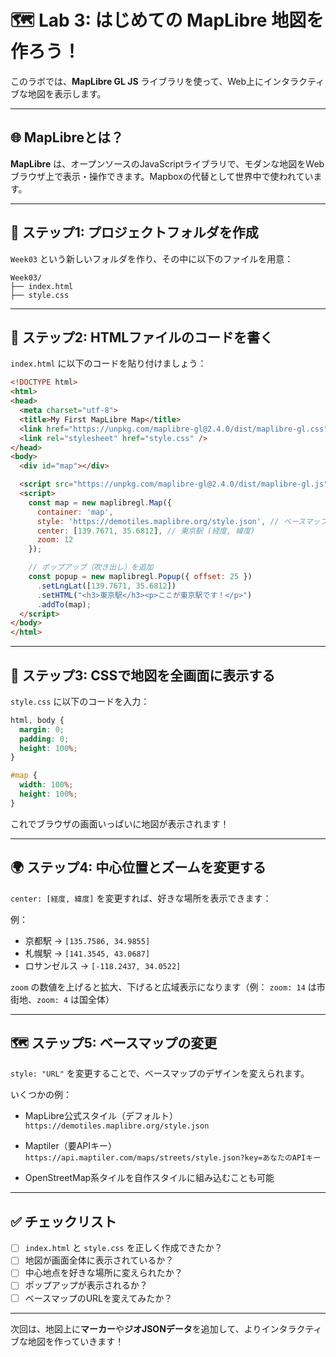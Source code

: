 # 🗺️ Lab 3: はじめての MapLibre 地図を作ろう！

このラボでは、**MapLibre GL JS** ライブラリを使って、Web上にインタラクティブな地図を表示します。

---

## 🌐 MapLibreとは？

**MapLibre** は、オープンソースのJavaScriptライブラリで、モダンな地図をWebブラウザ上で表示・操作できます。Mapboxの代替として世界中で使われています。

---

## 📁 ステップ1: プロジェクトフォルダを作成

`Week03` という新しいフォルダを作り、その中に以下のファイルを用意：

```
Week03/
├── index.html
├── style.css
```

---

## 📝 ステップ2: HTMLファイルのコードを書く

`index.html` に以下のコードを貼り付けましょう：

```html
<!DOCTYPE html>
<html>
<head>
  <meta charset="utf-8">
  <title>My First MapLibre Map</title>
  <link href="https://unpkg.com/maplibre-gl@2.4.0/dist/maplibre-gl.css" rel="stylesheet" />
  <link rel="stylesheet" href="style.css" />
</head>
<body>
  <div id="map"></div>

  <script src="https://unpkg.com/maplibre-gl@2.4.0/dist/maplibre-gl.js"></script>
  <script>
    const map = new maplibregl.Map({
      container: 'map',
      style: 'https://demotiles.maplibre.org/style.json', // ベースマップ
      center: [139.7671, 35.6812], // 東京駅 (経度, 緯度)
      zoom: 12
    });

    // ポップアップ（吹き出し）を追加
    const popup = new maplibregl.Popup({ offset: 25 })
      .setLngLat([139.7671, 35.6812])
      .setHTML("<h3>東京駅</h3><p>ここが東京駅です！</p>")
      .addTo(map);
  </script>
</body>
</html>
```

---

## 🎨 ステップ3: CSSで地図を全画面に表示する

`style.css` に以下のコードを入力：

```css
html, body {
  margin: 0;
  padding: 0;
  height: 100%;
}

#map {
  width: 100%;
  height: 100%;
}
```

これでブラウザの画面いっぱいに地図が表示されます！

---

## 🌍 ステップ4: 中心位置とズームを変更する

`center: [経度, 緯度]` を変更すれば、好きな場所を表示できます：

例：

- 京都駅 → `[135.7586, 34.9855]`
- 札幌駅 → `[141.3545, 43.0687]`
- ロサンゼルス → `[-118.2437, 34.0522]`

`zoom` の数値を上げると拡大、下げると広域表示になります（例： `zoom: 14` は市街地、`zoom: 4` は国全体）

---

## 🗺️ ステップ5: ベースマップの変更

`style: "URL"` を変更することで、ベースマップのデザインを変えられます。

いくつかの例：

- MapLibre公式スタイル（デフォルト）  
  `https://demotiles.maplibre.org/style.json`

- Maptiler（要APIキー）  
  `https://api.maptiler.com/maps/streets/style.json?key=あなたのAPIキー`

- OpenStreetMap系タイルを自作スタイルに組み込むことも可能

---

## ✅ チェックリスト

- [ ] `index.html` と `style.css` を正しく作成できたか？
- [ ] 地図が画面全体に表示されているか？
- [ ] 中心地点を好きな場所に変えられたか？
- [ ] ポップアップが表示されるか？
- [ ] ベースマップのURLを変えてみたか？

---

次回は、地図上に**マーカー**や**ジオJSONデータ**を追加して、よりインタラクティブな地図を作っていきます！

